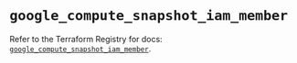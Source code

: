 # `google_compute_snapshot_iam_member`

Refer to the Terraform Registry for docs: [`google_compute_snapshot_iam_member`](https://registry.terraform.io/providers/hashicorp/google/5.23.0/docs/resources/compute_snapshot_iam_member).
